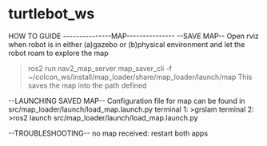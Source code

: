 # turtlebot_ws

HOW TO GUIDE
---------------MAP---------------
--SAVE MAP--
Open rviz when robot is in either (a)gazebo or (b)physical environment and let the robot roam to explore the map
>ros2 run nav2_map_server map_saver_cli -f ~/colcon_ws/install/map_loader/share/map_loader/launch/map
This saves the map into the path defined

--LAUNCHING SAVED MAP--
Configuration file for map can be found in src/map_loader/launch/load_map.launch.py
terminal 1: >grslam
terminal 2: >ros2 launch src/map_loader/launch/load_map.launch.py

--TROUBLESHOOTING--
no map received: restart both apps
